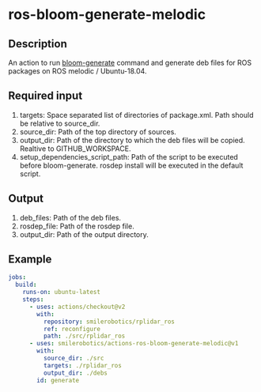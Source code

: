 # ros-bloom-generate-melodic

## Description

An action to run [bloom-generate](https://github.com/ros-infrastructure/bloom) command and generate deb files for ROS packages on ROS melodic / Ubuntu-18.04.

## Required input

1. targets: Space separated list of directories of package.xml. Path should be relative to source_dir.
1. source_dir: Path of the top directory of sources.
1. output_dir: Path of the directory to which the deb files will be copied. Realtive to GITHUB_WORKSPACE.
1. setup_dependencies_script_path: Path of the script to be executed before bloom-generate. rosdep install will be executed in the default script.

## Output

1. deb_files: Path of the deb files.
1. rosdep_file: Path of the rosdep file.
1. output_dir: Path of the output directory.

## Example

```yaml
jobs:
  build:
    runs-on: ubuntu-latest
    steps:
      - uses: actions/checkout@v2
        with:
          repository: smilerobotics/rplidar_ros
          ref: reconfigure
          path: ./src/rplidar_ros
      - uses: smilerobotics/actions-ros-bloom-generate-melodic@v1
        with:
          source_dir: ./src
          targets: ./rplidar_ros
          output_dir: ./debs
        id: generate
```
